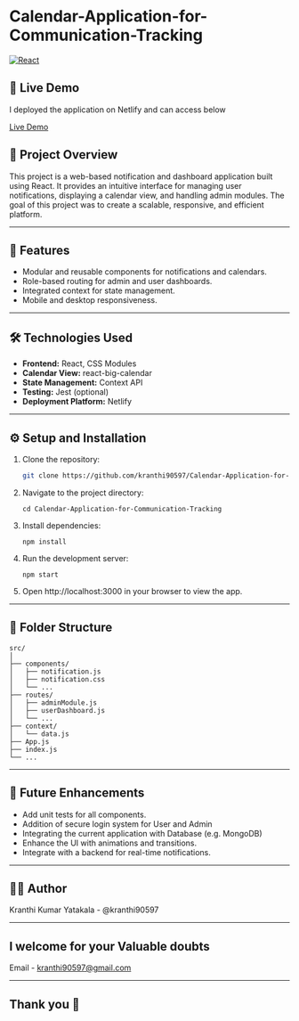 # Calendar-Application-for-Communication-Tracking

[![React](https://img.shields.io/badge/React-18.2.0-blue)](https://reactjs.org/)  

## 🚀 Live Demo

I deployed the application on Netlify and can access below

[Live Demo](https://kranthikumar-entnt-calendar-app.netlify.app/)


## 🚀 Project Overview

This project is a web-based notification and dashboard application built using React. It provides an intuitive interface for managing user notifications, displaying a calendar view, and handling admin modules. The goal of this project was to create a scalable, responsive, and efficient platform.

---

## 🎯 Features

- Modular and reusable components for notifications and calendars.
- Role-based routing for admin and user dashboards.
- Integrated context for state management.
- Mobile and desktop responsiveness.

---

## 🛠️ Technologies Used

- **Frontend:** React, CSS Modules
- **Calendar View:** react-big-calendar
- **State Management:** Context API
- **Testing:** Jest (optional)
- **Deployment Platform:** Netlify

---

## ⚙️ Setup and Installation

1. Clone the repository:
   ```bash
   git clone https://github.com/kranthi90597/Calendar-Application-for-Communication-Tracking.git
   ```
2. Navigate to the project directory:
   ```
   cd Calendar-Application-for-Communication-Tracking
   ```
3. Install dependencies:
   ```
   npm install
   ```
4. Run the development server:
   ```
   npm start
   ```
5. Open http://localhost:3000 in your browser to view the app.

---

## 📂 Folder Structure
```
src/
│
├── components/
│   ├── notification.js
│   ├── notification.css
│   └── ...
├── routes/
│   ├── adminModule.js
│   ├── userDashboard.js
│   └── ...
├── context/
│   └── data.js
├── App.js
├── index.js
└── ...
```

---

## 📝 Future Enhancements

- Add unit tests for all components.
- Addition of secure login system for User and Admin
- Integrating the current application with Database (e.g. MongoDB)
- Enhance the UI with animations and transitions.
- Integrate with a backend for real-time notifications.
  
---

## 👨‍💻 Author

Kranthi Kumar Yatakala - @kranthi90597

---

## I welcome for your Valuable doubts

Email - kranthi90597@gmail.com

---

## Thank you 🤝



